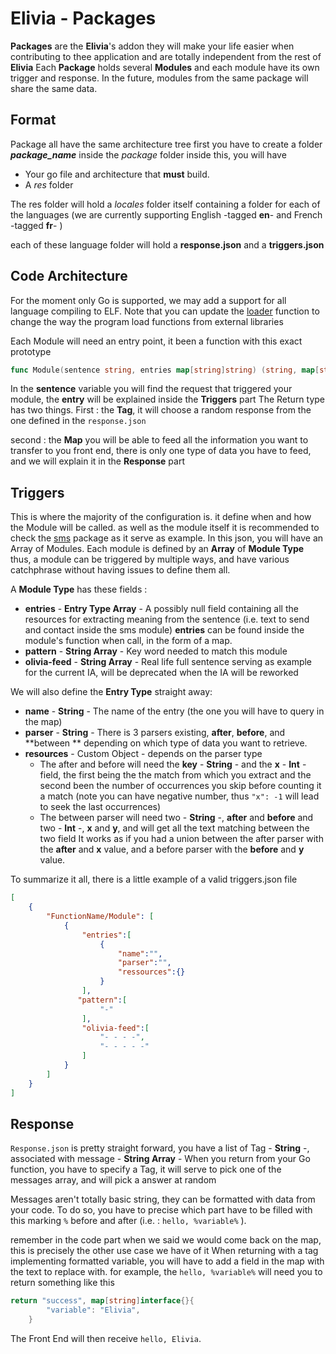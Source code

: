 # Elivia - Packages

**Packages** are the **Elivia**'s addon they will make your life easier when contributing to thee application and are totally independent from the rest of **Elivia**
Each **Package** holds several **Modules** and each module have its own trigger and response.
In the future, modules from the same package will share the same data.

## Format

Package all have the same architecture tree
first you have to create a folder ***package_name*** inside the *package* folder
inside this, you will have

* Your go file and architecture that **must** build.
* A *res* folder

The res folder will hold a *locales* folder itself containing a folder for each of the languages (we are currently supporting English -tagged **en**- and French -tagged **fr**- )

each of these language folder will hold a **response.json** and a **triggers.json**

## Code Architecture

For the moment only Go is supported, we may add a support for all language compiling to ELF.
Note that you can update the [loader](https://github.com/PoCInnovation/Elivia/blob/master/back/plugins/package.go) function to change the way the program load functions from external libraries

Each Module will need an entry point, it been a function with this exact prototype

```go
func Module(sentence string, entries map[string]string) (string, map[string]interface{})
```

In the **sentence** variable you will find the request that triggered your module, the **entry** will be explained inside the **Triggers** part
The Return type has two things.
First : the **Tag**, it will choose a random response from the one defined in the `response.json`

second : the **Map** you will be able to feed all the information you want to transfer to you front end, there is only one type of data you have to feed, and we will explain it in the **Response** part

## Triggers

This is where the majority of the configuration is. it define when and how the Module will be called. as well as the module itself
it is recommended to check the [sms](https://github.com/PoCInnovation/Elivia/blob/master/back/package/sms/res/locales/en/triggers.json) package as it serve as example.
In this json, you will have an Array of Modules.
Each module is defined by an **Array** of **Module Type** thus, a module can be triggered by multiple ways, and have various catchphrase without having issues to define them all.

A **Module Type** has these fields :

* **entries** - **Entry Type Array**  - A possibly null field containing all the resources for extracting meaning from the sentence (i.e. text to send and contact inside the sms module) **entries** can be found inside the module's function when call, in the form of a map.
* **pattern** - **String Array** - Key word needed to match this module
* **olivia-feed** - **String Array** - Real life full sentence serving as example for the current IA, will be deprecated when the IA will be reworked

We will also define the **Entry Type** straight away:

* **name** - **String** - The name of the entry (the one you will have to query in the map)
* **parser** - **String** - There is 3 parsers existing, **after**, **before**, and **between ** depending on which type of data you want to retrieve.
* **resources** - Custom Object - depends on the parser type
  * The after and before will need the **key** - **String** - and the **x** - **Int** - field, the first being the the match from which you extract and the second been the number of occurrences you skip before counting it a match (note you can have negative number, thus `"x": -1` will lead to seek the last occurrences)
  * The between parser will need two - **String** -, **after** and **before** and two - **Int** -, **x** and **y**, and will get all the text matching between the two field
    It works as if you had a union between the after parser with the **after** and **x** value, and a before parser with the **before** and **y** value.

To summarize it all, there is a little example of a valid triggers.json file 

```json
[
    {
		"FunctionName/Module": [
			{
                "entries":[
                    {
                        "name":"",
                        "parser":"",
                        "ressources":{}
                    }
                ],
			   "pattern":[
                    "-"
                ],
                "olivia-feed":[
                    "- - - -",
                    "- - - - -"
                ]
			}
		]
	}
]
```

## Response

`Response.json` is pretty straight forward, you have a list of Tag - **String** -, associated with message - **String Array** -
When you return from your Go function, you have to specify a Tag, it will serve to pick one of the messages array, and will pick a answer at random

Messages aren't totally basic string, they can be formatted with data from your code.
To do so, you have to precise which part have to be filled with  this marking `%`  before and after  (i.e. : `hello, %variable%` ). 

remember in the code part when we said we would come back on the map, this is precisely the other use case we have of it
When returning with a tag implementing formatted variable, you will have to add a field in the map with the text to replace with.
for example, the  `hello, %variable%` will need you to return something like this

```go
return "success", map[string]interface{}{
		"variable": "Elivia",
	}
```

The Front End will then receive `hello, Elivia`.